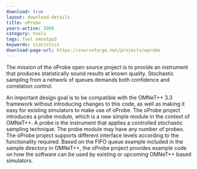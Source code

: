 ```yaml
---
download: true
layout: download-details
title: oProbe
years-active: 2008
category: tools
tags: tool omnetpp3
keywords: statistics
download-page-url: https://sourceforge.net/projects/oprobe
---
```


The mission of the oProbe open source project is to provide an instrument that
produces statistically sound results at known quality. Stochastic sampling from
a network of queues demands both confidence and correlation control.

An important design goal is to be compatible with the OMNeT++ 3.3 framework
without introducing changes to this code, as well as making it easy for existing
simulators to make use of oProbe. The oProbe project introduces a probe module,
which is a new simple module in the context of OMNeT++. A probe is the
instrument that applies a controlled stochastic sampling technique. The probe
module may have any number of probes. The oProbe project supports different
interface levels according to the functionality required. Based on the FIFO
queue example included in the sample directory in OMNeT++, the oProbe project
provides example code on how the software can be used by existing or upcoming
OMNeT++ based simulators.

